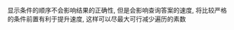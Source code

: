 <!--
 * @Author: Kaiser
 * @Date: 2020-11-25 06:49:15
 * @Last Modified by: Kaiser
 * @Last Modified time: 2020-11-25 06:53:33
 * @Description: 
-->

显示条件的顺序不会影响结果的正确性, 但是会影响查询答案的速度, 将比较严格的条件前置有利于提升速度, 这样可以尽最大可行减少遍历的素数
